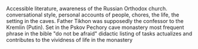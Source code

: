 Accessible literature, awareness of the Russian Orthodox church. 
conversational style, personal accounts of people, chores, the life, the setting in the caves. 
Father Tikhon was supposedly the confessor to the Kremlin (Putin).
Set in the Pskov Pechory cave monastery
most frequent phrase in the bible "do not be afraid"
didactic listing of tasks actualizes and contributes to the vividness of life in the monastery

